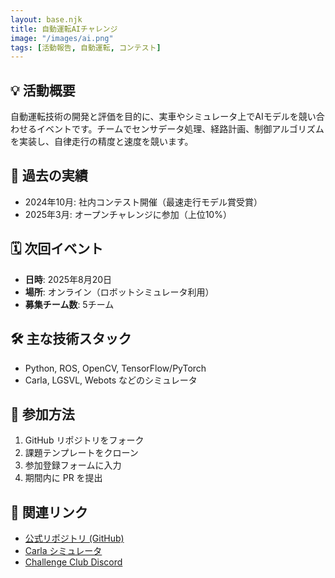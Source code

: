```yaml
---
layout: base.njk
title: 自動運転AIチャレンジ
image: "/images/ai.png"
tags: [活動報告, 自動運転, コンテスト]
---
```


## 💡 活動概要

自動運転技術の開発と評価を目的に、実車やシミュレータ上でAIモデルを競い合わせるイベントです。チームでセンサデータ処理、経路計画、制御アルゴリズムを実装し、自律走行の精度と速度を競います。

## 🚀 過去の実績

- 2024年10月: 社内コンテスト開催（最速走行モデル賞受賞）
- 2025年3月: オープンチャレンジに参加（上位10%）

## 🗓 次回イベント

- **日時**: 2025年8月20日  
- **場所**: オンライン（ロボットシミュレータ利用）  
- **募集チーム数**: 5チーム  

## 🛠 主な技術スタック

- Python, ROS, OpenCV, TensorFlow/PyTorch  
- Carla, LGSVL, Webots などのシミュレータ  

## 👥 参加方法

1. GitHub リポジトリをフォーク  
2. 課題テンプレートをクローン  
3. 参加登録フォームに入力  
4. 期間内に PR を提出  

## 🔗 関連リンク

- [公式リポジトリ (GitHub)](https://github.com/ChallengeClub/autonomous-ai-challenge)  
- [Carla シミュレータ](https://carla.org/)  
- [Challenge Club Discord](https://discord.gg/...)